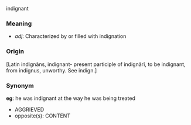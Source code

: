indignant
### Meaning
+ _adj_: Characterized by or filled with indignation

### Origin

[Latin indignāns, indignant- present participle of indignārī, to be indignant, from indignus, unworthy. See indign.]

### Synonym

__eg__: he was indignant at the way he was being treated

+ AGGRIEVED
+ opposite(s): CONTENT


